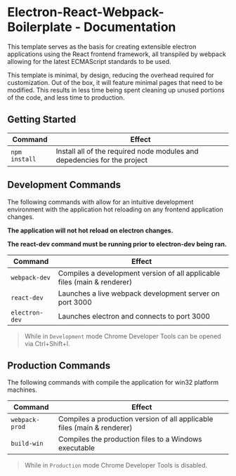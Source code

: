# Electron-React-Webpack-Boilerplate - Documentation

This template serves as the basis for creating extensible electron applications using the React frontend framework, all transpiled by webpack allowing for the latest ECMAScript standards to be used.

This template is minimal, by design, reducing the overhead required for customization. Out of the box, it will feature minimal pages that need to be modified. This results in less time being spent cleaning up unused portions of the code, and less time to production.

## Getting Started

| Command       | Effect                                                                   |
| ------------- | ------------------------------------------------------------------------ |
| `npm install` | Install all of the required node modules and depedencies for the project |

## Development Commands

The following commands with allow for an intuitive development environment with the application hot reloading on any frontend application changes.

**The application will not hot reload on electron changes.**

**The react-dev command must be running prior to electron-dev being ran.**

| Command        | Effect                                                                   |
| -------------- | ------------------------------------------------------------------------ |
| `webpack-dev`  | Compiles a development version of all applicable files (main & renderer) |
| `react-dev`    | Launches a live webpack development server on port 3000                  |
| `electron-dev` | Launches electron and connects to port 3000                              |

> While in `Development` mode Chrome Developer Tools can be opened via Ctrl+Shift+I.

## Production Commands

The following commands with compile the application for win32 platform machines.

| Command        | Effect                                                                  |
| -------------- | ----------------------------------------------------------------------- |
| `webpack-prod` | Compiles a production version of all applicable files (main & renderer) |
| `build-win`    | Compiles the production files to a Windows executable                   |

> While in `Production` mode Chrome Developer Tools is disabled.
